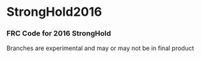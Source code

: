 # StrongHold2016
<h3>FRC Code for 2016 StrongHold</h3>
Branches are experimental and may or may not be in final product
